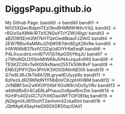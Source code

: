 # DiggsPapu.github.io
My Github Page.
bandit0 -> bandit0
bandit1 -> NH2SXQwcBdpmTEzi3bvBHMM9H66vVXjL
bandit2 -> rRGizSaX8Mk1RTb1CNQoXTcYZWU6lgzi
bandit3 -> aBZ0W5EmUfAf7kHTQeOwd8bauFJ2lAiG
bandit4 -> 2EW7BBsr6aMMoJ2HjW067dm8EgX26xNe
bandit5 -> lrIWWI6bB37kxfiCQZqUdOIYfr6eEeqR
bandit6 -> P4L4vucdmLnm8I7Vl7jG1ApGSfjYKqJU
bandit7 -> z7WtoNQU2XfjmMtWA8u5rN4vzqu4v99S
bandit8 -> TESKZC0XvTetK0S9xNwm25STk5iWrBvP
bandit9 -> EN632PlfYiZbn3PhVK3XOGSlNInNE00t
bandit10 -> G7w8LIi6J3kTb8A7j9LgrywtEUlyyp6s
bandit11 -> 6zPeziLdR2RKNdNYFNb6nVCKzphlXHBM
bandit12 -> JVNBBFSmZwKKOP0XbFXOoW8chDz5yVRv
bandit13 -> wbWdlBxEir4CaE8LaPhauuOo6pwRmrDw
bandit14 -> fGrHPx402xGC7U7rXKDaxiWFTOiF0ENq
bandit15 -> jN2kgmIXJ6fShzhT2avhotn4Zcka6tnt
bandit16 -> JQttfApK4SeyHwDlI9SXGR50qclOAil1
